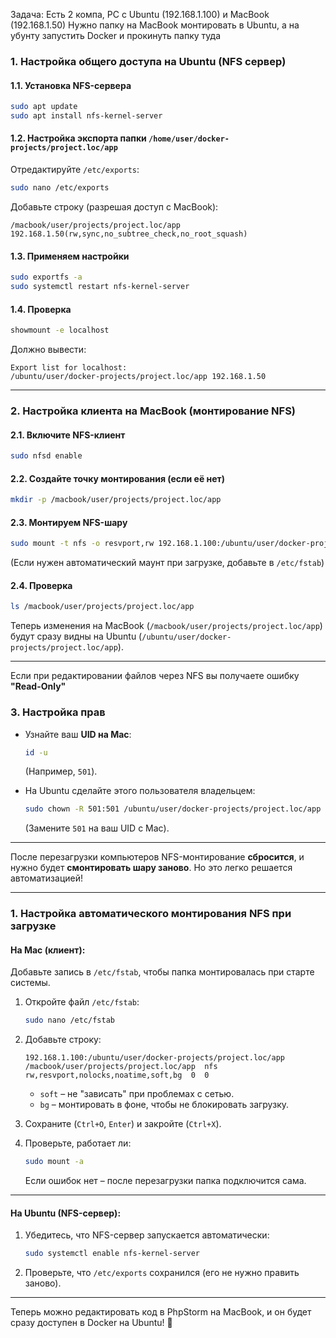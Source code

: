 Задача:
Есть 2 компа, PС с Ubuntu (192.168.1.100) и MacBook (192.168.1.50)
Нужно папку на MacBook монтировать в Ubuntu, а на убунту запустить Docker и прокинуть папку туда

### **1. Настройка общего доступа на Ubuntu (NFS сервер)**
#### **1.1. Установка NFS-сервера**
```bash
sudo apt update
sudo apt install nfs-kernel-server
```

#### **1.2. Настройка экспорта папки `/home/user/docker-projects/project.loc/app`**
Отредактируйте `/etc/exports`:
```bash
sudo nano /etc/exports
```
Добавьте строку (разрешая доступ с MacBook):
```
/macbook/user/projects/project.loc/app 192.168.1.50(rw,sync,no_subtree_check,no_root_squash)
```

#### **1.3. Применяем настройки**
```bash
sudo exportfs -a
sudo systemctl restart nfs-kernel-server
```

#### **1.4. Проверка**
```bash
showmount -e localhost
```
Должно вывести:
```
Export list for localhost:
/ubuntu/user/docker-projects/project.loc/app 192.168.1.50
```

---

### **2. Настройка клиента на MacBook (монтирование NFS)**
#### **2.1. Включите NFS-клиент**
```bash
sudo nfsd enable
```

#### **2.2. Создайте точку монтирования (если её нет)**
```bash
mkdir -p /macbook/user/projects/project.loc/app
```

#### **2.3. Монтируем NFS-шару**
```bash
sudo mount -t nfs -o resvport,rw 192.168.1.100:/ubuntu/user/docker-projects/project.loc/app /macbook/user/projects/project.loc/app
```
(Если нужен автоматический маунт при загрузке, добавьте в `/etc/fstab`)

#### **2.4. Проверка**
```bash
ls /macbook/user/projects/project.loc/app
```
Теперь изменения на MacBook (`/macbook/user/projects/project.loc/app`) будут сразу видны на Ubuntu (`/ubuntu/user/docker-projects/project.loc/app`).

---

Если при редактировании файлов через NFS вы получаете ошибку **"Read-Only"**

### **3. Настройка прав**
- Узнайте ваш **UID на Mac**:  
  ```bash
  id -u
  ```
  (Например, `501`).  

- На Ubuntu сделайте этого пользователя владельцем:  
  ```bash
  sudo chown -R 501:501 /ubuntu/user/docker-projects/project.loc/app
  ```
  (Замените `501` на ваш UID с Mac).  

---

После перезагрузки компьютеров NFS-монтирование **сбросится**, и нужно будет **смонтировать шару заново**. Но это легко решается автоматизацией!  

---

### **1. Настройка автоматического монтирования NFS при загрузке**  

#### **На Mac (клиент)**:  
Добавьте запись в `/etc/fstab`, чтобы папка монтировалась при старте системы.  

1. Откройте файл `/etc/fstab`:  
   ```bash
   sudo nano /etc/fstab
   ```  
2. Добавьте строку:  
   ```
   192.168.1.100:/ubuntu/user/docker-projects/project.loc/app  /macbook/user/projects/project.loc/app  nfs  rw,resvport,nolocks,noatime,soft,bg  0  0
   ```  
   - `soft` – не "зависать" при проблемах с сетью.  
   - `bg` – монтировать в фоне, чтобы не блокировать загрузку.  

3. Сохраните (`Ctrl+O`, `Enter`) и закройте (`Ctrl+X`).  

4. Проверьте, работает ли:  
   ```bash
   sudo mount -a
   ```  
   Если ошибок нет – после перезагрузки папка подключится сама.  

---

#### **На Ubuntu (NFS-сервер)**:  
1. Убедитесь, что NFS-сервер запускается автоматически:  
   ```bash
   sudo systemctl enable nfs-kernel-server
   ```  
2. Проверьте, что `/etc/exports` сохранился (его не нужно править заново).  

---

Теперь можно редактировать код в PhpStorm на MacBook, и он будет сразу доступен в Docker на Ubuntu! 🚀
